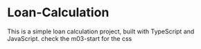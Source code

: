 # Loan-Calculation
This is a simple loan calculation project, built with TypeScript and JavaScript.
check the m03-start for the css
